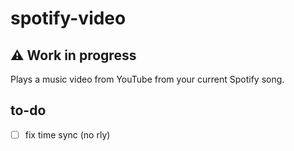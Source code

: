 # spotify-video
## :warning: Work in progress
Plays a music video from YouTube from your current Spotify song.

## to-do
* [ ] fix time sync (no rly)
